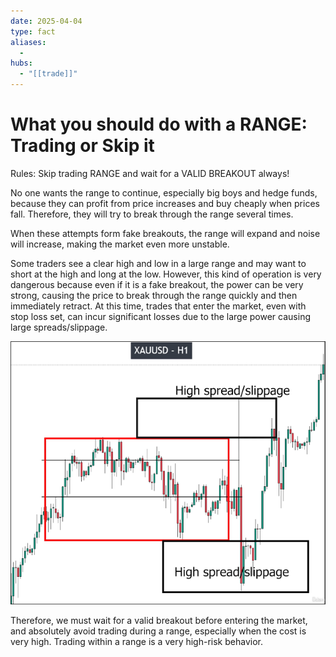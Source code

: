 ```yaml
---
date: 2025-04-04
type: fact
aliases:
  -
hubs:
  - "[[trade]]"
---
```


# What you should do with a RANGE: Trading or Skip it

Rules: Skip trading RANGE and wait for a VALID BREAKOUT always!

No one wants the range to continue, especially big boys and hedge funds, because they can profit from price increases and buy cheaply when prices fall. Therefore, they will try to break through the range several times.

When these attempts form fake breakouts, the range will expand and noise will increase, making the market even more unstable.

Some traders see a clear high and low in a large range and may want to short at the high and long at the low. However, this kind of operation is very dangerous because even if it is a fake breakout, the power can be very strong, causing the price to break through the range quickly and then immediately retract. At this time, trades that enter the market, even with stop loss set, can incur significant losses due to the large power causing large spreads/slippage.

![example-fake-breakout-range-by-big-power.png](../assets/imgs/example-fake-breakout-range-by-big-power.png)

Therefore, we must wait for a valid breakout before entering the market, and absolutely avoid trading during a range, especially when the cost is very high. Trading within a range is a very high-risk behavior.



